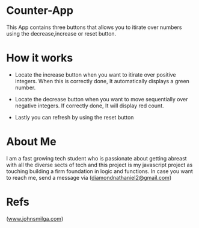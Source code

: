 # Counter-App

This App contains three buttons that allows you to itirate over numbers using the decrease,increase or reset button.

# How it works

- Locate the increase button when you want to itirate over positive integers. When this is correctly done, It automatically displays a green number.

- Locate the decrease button when you want to move sequentially over negative integers. If correctly done, It will display red count.

- Lastly you can refresh by using the reset button

# About Me

I am a fast growing tech student who is passionate about getting abreast with all the diverse sects of tech and this project is my javascript project as touching building a firm foundation in logic and functions.
In case you want to reach me, send a message via (diamondnathaniel2@gmail.com)

# Refs

(www.johnsmilga.com)
